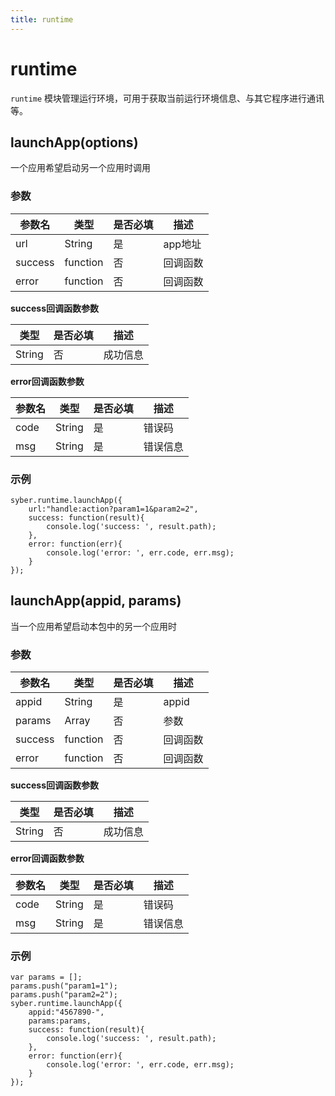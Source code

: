 ```yaml
---
title: runtime
---
```


# runtime

`runtime` 模块管理运行环境，可用于获取当前运行环境信息、与其它程序进行通讯等。

## launchApp(options)

一个应用希望启动另一个应用时调用

### 参数

| 参数名  | 类型     | 是否必填 | 描述     |
| ------- | -------- | -------- | -------- |
| url     | String   | 是       | app地址  |
| success | function | 否       | 回调函数 |
| error   | function | 否       | 回调函数 |

**success回调函数参数**

| 类型   | 是否必填 | 描述     |
| ------ | -------- | -------- |
| String | 否       | 成功信息 |

**error回调函数参数**

| 参数名 | 类型   | 是否必填 | 描述     |
| ------ | ------ | -------- | -------- |
| code   | String | 是       | 错误码   |
| msg    | String | 是       | 错误信息 |

### 示例

```
syber.runtime.launchApp({
	url:"handle:action?param1=1&param2=2",
	success: function(result){
		console.log('success: ', result.path);
	},
	error: function(err){
		console.log('error: ', err.code, err.msg);
	}
});
```



## launchApp(appid, params)

当一个应用希望启动本包中的另一个应用时

### 参数

| 参数名  | 类型     | 是否必填 | 描述     |
| ------- | -------- | -------- | -------- |
| appid   | String   | 是       | appid    |
| params  | Array    | 否       | 参数     |
| success | function | 否       | 回调函数 |
| error   | function | 否       | 回调函数 |

**success回调函数参数**

| 类型   | 是否必填 | 描述     |
| ------ | -------- | -------- |
| String | 否       | 成功信息 |

**error回调函数参数**

| 参数名 | 类型   | 是否必填 | 描述     |
| ------ | ------ | -------- | -------- |
| code   | String | 是       | 错误码   |
| msg    | String | 是       | 错误信息 |

### 示例

```
var params = [];
params.push("param1=1");
params.push("param2=2");
syber.runtime.launchApp({
	appid:"4567890-",
	params:params,
	success: function(result){
		console.log('success: ', result.path);
	},
	error: function(err){
		console.log('error: ', err.code, err.msg);
	}
});
```

